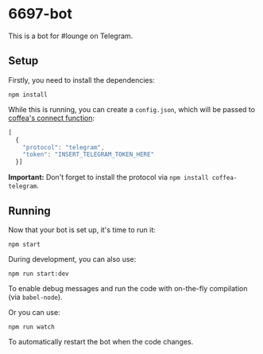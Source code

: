 # 6697-bot

This is a bot for #lounge on Telegram.


## Setup

Firstly, you need to install the dependencies:

```
npm install
```

While this is running, you can create a `config.json`, which will be passed to
[coffea's connect function](https://github.com/caffeinery/coffea/tree/1.0-beta#connecting):

```js
[
  {
    "protocol": "telegram",
    "token": "INSERT_TELEGRAM_TOKEN_HERE"
  }]
```

**Important:** Don't forget to install the protocol via `npm install coffea-telegram`.



## Running

Now that your bot is set up, it's time to run it:

```
npm start
```

During development, you can also use:

```
npm run start:dev
```

To enable debug messages and run the code with on-the-fly compilation
(via `babel-node`).

Or you can use:

```
npm run watch
```

To automatically restart the bot when the code changes.
